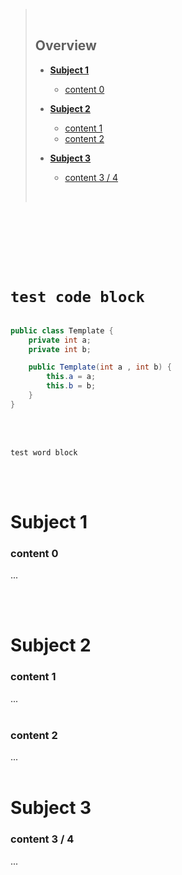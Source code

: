 > <br>
>
> ## **Overview**
>
> - [**Subject 1**](#subject-1)
>   - [content 0](#content-0)
> - [**Subject 2**](#subject-2)
>   - [content 1](#content-1)
>   - [content 2](#content-2)
> - [**Subject 3**](#subject-3)
>
>   - [content 3 / 4](#content-3--4)
>
> <br>

<br />
<br />
<br />
<br />
<br />

# `test code block`

```java

public class Template {
	private int a;
	private int b;

	public Template(int a , int b) {
		this.a = a;
		this.b = b;
	}
}

```

<br />
<br />

`test word block`

<br />
<br />

# Subject 1

### content 0

...

<br>
<br>

# Subject 2

### content 1

...
<br>
<br>

### content 2

...
<br>
<br>

# **Subject 3**

### content 3 / 4

...
<br>
